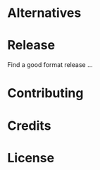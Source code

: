 
# Alternatives

# Release

Find a good format release ...


# Contributing

# Credits

# License


